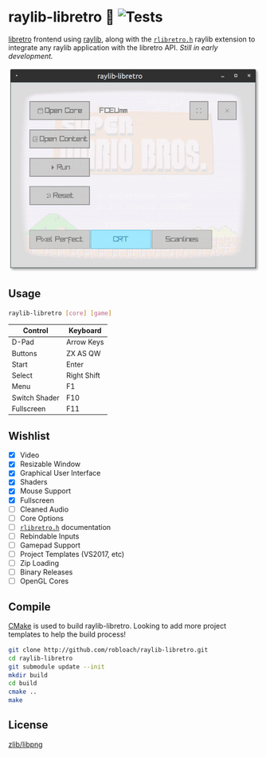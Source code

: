 # raylib-libretro :space_invader: ![Tests](https://github.com/RobLoach/raylib-libretro/workflows/Tests/badge.svg)

[libretro](https://www.libretro.com/) frontend using [raylib](https://www.raylib.com), along with the [`rlibretro.h`](include/rlibretro.h) raylib extension to integrate any raylib application with the libretro API. *Still in early development.*

![Screenshot of raylib-libretro](src/screenshot.png)

## Usage

``` sh
raylib-libretro [core] [game]
```

| Control       | Keyboard    |
| ---           | ---         |
| D-Pad         | Arrow Keys  |
| Buttons       | ZX AS QW    |
| Start         | Enter       |
| Select        | Right Shift |
| Menu          | F1          |
| Switch Shader | F10         |
| Fullscreen    | F11         |

## Wishlist

- [x] Video
- [x] Resizable Window
- [x] Graphical User Interface
- [x] Shaders
- [x] Mouse Support
- [x] Fullscreen
- [ ] Cleaned Audio
- [ ] Core Options
- [ ] [`rlibretro.h`](include/rlibretro.h) documentation
- [ ] Rebindable Inputs
- [ ] Gamepad Support
- [ ] Project Templates (VS2017, etc)
- [ ] Zip Loading
- [ ] Binary Releases
- [ ] OpenGL Cores

## Compile

[CMake](https://cmake.org/) is used to build raylib-libretro. Looking to add more project templates to help the build process!

``` sh
git clone http://github.com/robloach/raylib-libretro.git
cd raylib-libretro
git submodule update --init
mkdir build
cd build
cmake ..
make
```

## License

[zlib/libpng](LICENSE)
